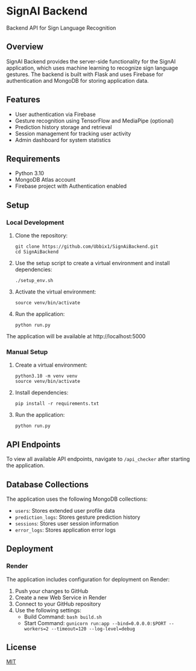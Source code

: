# SignAI Backend

Backend API for Sign Language Recognition

## Overview

SignAI Backend provides the server-side functionality for the SignAI application, which uses machine learning to recognize sign language gestures. The backend is built with Flask and uses Firebase for authentication and MongoDB for storing application data.

## Features

- User authentication via Firebase
- Gesture recognition using TensorFlow and MediaPipe (optional)
- Prediction history storage and retrieval
- Session management for tracking user activity
- Admin dashboard for system statistics

## Requirements

- Python 3.10
- MongoDB Atlas account
- Firebase project with Authentication enabled

## Setup

### Local Development

1. Clone the repository:
   ```
   git clone https://github.com/Ubbix1/SignAiBackend.git
   cd SignAiBackend
   ```

2. Use the setup script to create a virtual environment and install dependencies:
   ```
   ./setup_env.sh
   ```

3. Activate the virtual environment:
   ```
   source venv/bin/activate
   ```

4. Run the application:
   ```
   python run.py
   ```

The application will be available at http://localhost:5000

### Manual Setup

1. Create a virtual environment:
   ```
   python3.10 -m venv venv
   source venv/bin/activate
   ```

2. Install dependencies:
   ```
   pip install -r requirements.txt
   ```

3. Run the application:
   ```
   python run.py
   ```

## API Endpoints

To view all available API endpoints, navigate to `/api_checker` after starting the application.

## Database Collections

The application uses the following MongoDB collections:

- `users`: Stores extended user profile data
- `prediction_logs`: Stores gesture prediction history
- `sessions`: Stores user session information
- `error_logs`: Stores application error logs

## Deployment

### Render

The application includes configuration for deployment on Render:

1. Push your changes to GitHub
2. Create a new Web Service in Render
3. Connect to your GitHub repository
4. Use the following settings:
   - Build Command: `bash build.sh`
   - Start Command: `gunicorn run:app --bind=0.0.0.0:$PORT --workers=2 --timeout=120 --log-level=debug`

## License

[MIT](LICENSE)
